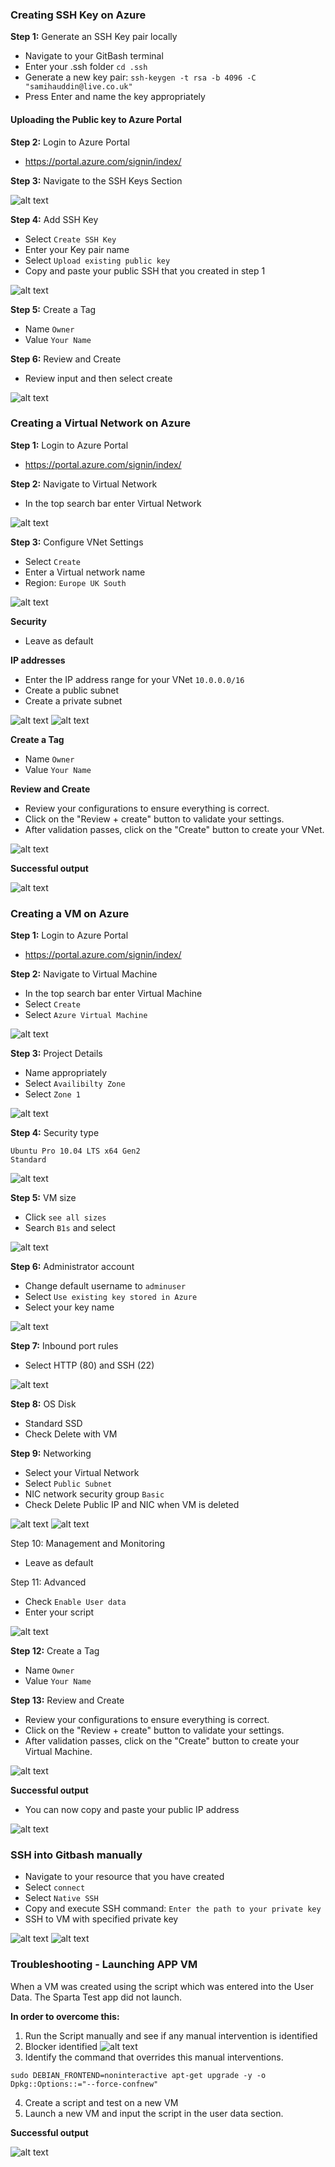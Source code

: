 ### Creating SSH Key on Azure

**Step 1:** Generate an SSH Key pair locally 
- Navigate to your GitBash terminal 
- Enter your .ssh folder `cd .ssh`
- Generate a new key pair: `ssh-keygen -t rsa -b 4096 -C "samihauddin@live.co.uk"`
- Press Enter and name the key appropriately

#### Uploading the Public key to Azure Portal 

**Step 2:** Login to Azure Portal
- https://portal.azure.com/signin/index/

**Step 3:** Navigate to the SSH Keys Section 

![alt text](Images/3.png)

**Step 4:** Add SSH Key
- Select `Create SSH Key`
- Enter your Key pair name
- Select `Upload existing public key`
- Copy and paste your public SSH that you created in step 1

![alt text](Images/4.png)

**Step 5:** Create a Tag
- Name `Owner`
- Value `Your Name`

**Step 6:** Review and Create
- Review input and then select create

![alt text](Images/6.png)

### Creating a Virtual Network on Azure

**Step 1:** Login to Azure Portal
- https://portal.azure.com/signin/index/

**Step 2:** Navigate to Virtual Network
- In the top search bar enter Virtual Network

![alt text](Images/7.png)

**Step 3:** Configure VNet Settings

- Select `Create`
- Enter a Virtual network name
- Region: `Europe UK South`

![alt text](Images/8.png)

**Security**
- Leave as default

**IP addresses**
- Enter the IP address range for your VNet `10.0.0.0/16`
- Create a public subnet
- Create a private subnet

![alt text](Images/9.png)
![alt text](Images/10.png)

**Create a Tag**
- Name `Owner`
- Value `Your Name`

**Review and Create**
- Review your configurations to ensure everything is correct.
- Click on the "Review + create" button to validate your settings.
- After validation passes, click on the "Create" button to create your VNet.

![alt text](Images/11.png)

**Successful output**

![alt text](Images/12.png)

### Creating a VM on Azure

**Step 1:** Login to Azure Portal
- https://portal.azure.com/signin/index/

**Step 2:** Navigate to Virtual Machine
- In the top search bar enter Virtual Machine
- Select `Create`
- Select `Azure Virtual Machine`

![alt text](Images/13.png)

**Step 3:** Project Details
- Name appropriately 
- Select `Availibilty Zone`
- Select `Zone 1`

![alt text](Images/14.png)

**Step 4:** Security type

`Ubuntu Pro 10.04 LTS x64 Gen2` <br>
`Standard`

![alt text](Images/15.png)

**Step 5:** VM size 
- Click `see all sizes`
- Search `B1s` and select

![alt text](Images/16.png)

**Step 6:** Administrator account 
- Change default username to `adminuser`
- Select `Use existing key stored in Azure`
- Select your key name

![alt text](Images/17.png)

**Step 7:** Inbound port rules
- Select HTTP (80) and SSH (22)

![alt text](Images/18.png)

**Step 8:** OS Disk
- Standard SSD
- Check Delete with VM

**Step 9:** Networking 
- Select your Virtual Network
- Select `Public Subnet`
- NIC network security group `Basic`
- Check Delete Public IP and NIC when VM is deleted

![alt text](Images/19.png)
![alt text](Images/20.png)

Step 10: Management and Monitoring
- Leave as default

Step 11: Advanced
- Check `Enable User data`
- Enter your script

![alt text](Images/21.png)

**Step 12:** Create a Tag
- Name `Owner`
- Value `Your Name`

**Step 13:** Review and Create
- Review your configurations to ensure everything is correct.
- Click on the "Review + create" button to validate your settings.
- After validation passes, click on the "Create" button to create your Virtual Machine.

![alt text](Images/22.png)

**Successful output**
- You can now copy and paste your public IP address 

![alt text](Images/23.png)

### SSH into Gitbash manually

- Navigate to your resource that you have created
- Select `connect`
- Select `Native SSH`
- Copy and execute SSH command: `Enter the path to your private key`
- SSH to VM with specified private key

![alt text](Images/ssh.png)
![alt text](Images/s1.png)

### Troubleshooting - Launching APP VM 

When a VM was created using the script which was entered into the User Data. The Sparta Test app did not launch.

**In order to overcome this:**

1. Run the Script manually and see if any manual intervention is identified
2. Blocker identified 
![alt text](Images/blocker.png)
3. Identify the command that overrides this manual interventions. 
```
sudo DEBIAN_FRONTEND=noninteractive apt-get upgrade -y -o Dpkg::Options::="--force-confnew"
```

4. Create a script and test on a new VM
5. Launch a new VM and input the script in the user data section.

**Successful output**

![alt text](Images/sta.png)